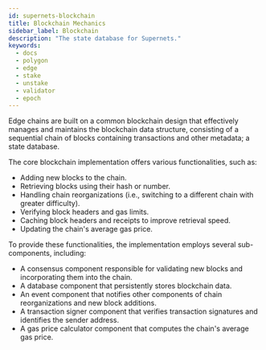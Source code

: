 ```yaml
---
id: supernets-blockchain
title: Blockchain Mechanics
sidebar_label: Blockchain
description: "The state database for Supernets."
keywords:
  - docs
  - polygon
  - edge
  - stake
  - unstake
  - validator
  - epoch
---
```


Edge chains are built on a common blockchain design that effectively manages and maintains the blockchain data structure, consisting of a sequential chain of blocks containing transactions and other metadata; a state database.

The core blockchain implementation offers various functionalities, such as:

- Adding new blocks to the chain.
- Retrieving blocks using their hash or number.
- Handling chain reorganizations (i.e., switching to a different chain with greater difficulty).
- Verifying block headers and gas limits.
- Caching block headers and receipts to improve retrieval speed.
- Updating the chain's average gas price.

To provide these functionalities, the implementation employs several sub-components, including:

- A consensus component responsible for validating new blocks and incorporating them into the chain.
- A database component that persistently stores blockchain data.
- An event component that notifies other components of chain reorganizations and new block additions.
- A transaction signer component that verifies transaction signatures and identifies the sender address.
- A gas price calculator component that computes the chain's average gas price.
